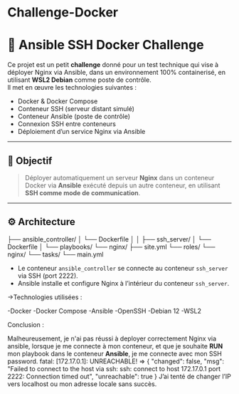 # Challenge-Docker

# 🔐 Ansible SSH Docker Challenge

Ce projet est un petit **challenge** donné pour un test technique qui vise à déployer Nginx via Ansible, dans un environnement 100% containerisé, en utilisant **WSL2 Debian** comme poste de contrôle.  
Il met en œuvre les technologies suivantes :

- Docker & Docker Compose
- Conteneur SSH (serveur distant simulé)
- Conteneur Ansible (poste de contrôle)
- Connexion SSH entre conteneurs
- Déploiement d’un service Nginx via Ansible

---

## 🧠 Objectif

> Déployer automatiquement un serveur **Nginx** dans un conteneur Docker via **Ansible** exécuté depuis un autre conteneur, en utilisant **SSH comme mode de communication**.

---

## ⚙️ Architecture

├── ansible_controller/
│   └── Dockerfile
│
│
├── ssh_server/
│   └── Dockerfile
│
└── playbooks/
    └── nginx/
        ├── site.yml
        └── roles/
            └── nginx/
                └── tasks/
                    └── main.yml


- Le conteneur `ansible_controller` se connecte au conteneur `ssh_server` via SSH (port 2222).
- Ansible installe et configure Nginx à l’intérieur du conteneur `ssh_server`.


 ->Technologies utilisées :

-Docker
-Docker Compose
-Ansible
-OpenSSH
-Debian 12
-WSL2


Conclusion :

Malheureusement, je n'ai pas réussi à deployer correctement Nginx via ansible, lorsque je me connecte à mon conteneur, et que je souhaite **RUN** mon playbook dans le conteneur **Ansible**, je me connecte avec mon SSH password.
fatal: [172.17.0.1]: UNREACHABLE! => {
  "changed": false,
  "msg": "Failed to connect to the host via ssh: ssh: connect to host 172.17.0.1 port 2222: Connection timed out",
  "unreachable": true
}
J’ai tenté de changer l’IP vers localhost ou mon adresse locale sans succès.
